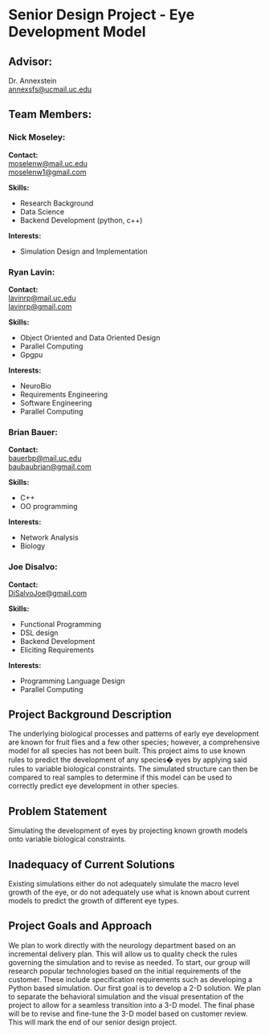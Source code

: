 # Senior Design Project - Eye Development Model

## Advisor:
Dr. Annexstein  
annexsfs@ucmail.uc.edu

## Team Members:
### Nick Moseley:
__Contact:__  
moselenw@mail.uc.edu  
moselenw1@gmail.com

__Skills:__  
- Research Background  
- Data Science  
- Backend Development (python, c++)

__Interests:__  
- Simulation Design and Implementation

### Ryan Lavin:
__Contact:__  
lavinrp@mail.uc.edu  
lavinrp@gmail.com

__Skills:__  
- Object Oriented and Data Oriented Design  
- Parallel Computing  
- Gpgpu

__Interests:__  
- NeuroBio
- Requirements Engineering
- Software Engineering
- Parallel Computing

### Brian Bauer:
__Contact:__  
bauerbp@mail.uc.edu  
baubaubrian@gmail.com

__Skills:__  
- C++  
- OO programming

__Interests:__  
- Network Analysis  
- Biology

### Joe Disalvo:
__Contact:__  
DiSalvoJoe@gmail.com  

__Skills:__  
- Functional Programming
- DSL design
- Backend Development
- Eliciting Requirements

__Interests:__  
- Programming Language Design
- Parallel Computing

## Project Background Description
The underlying biological processes and patterns of early eye development are known for fruit flies and a few other species; however, a comprehensive model for all species has not been built. This project aims to use known rules to predict the development of any species� eyes by applying said rules to variable biological constraints. The simulated structure can then be compared to real samples to determine if this model can be used to correctly predict eye development in other species.

## Problem Statement
Simulating the development of eyes by projecting known growth models onto variable biological constraints.

## Inadequacy of Current Solutions
Existing simulations either do not adequately simulate the macro level growth of the eye, or do not adequately use what is known about current models to predict the growth of different eye types.  

## Project Goals and Approach
We plan to work directly with the neurology department based on an incremental delivery plan. This will allow us to quality check the rules governing the simulation and to revise as needed. To start, our group will research popular technologies based on the initial requirements of the customer. These include specification requirements such as developing a Python based simulation. Our first goal is to develop a 2-D solution. We plan to separate the behavioral simulation and the visual presentation of the project to allow for a seamless transition into a 3-D model. The final phase will be to revise and fine-tune the 3-D model based on customer review. This will mark the end of our senior design project.
